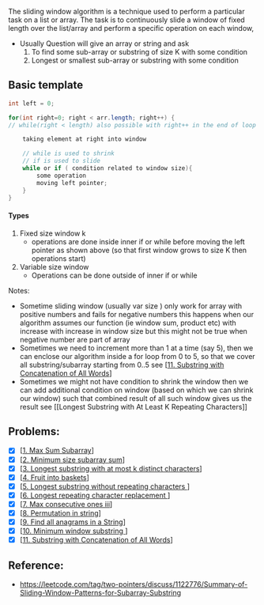 The sliding window algorithm is a technique used to perform a particular task on a list or array. The task is to continuously slide a window of fixed length over the list/array and perform a specific operation on each window, 
- Usually Question will give an array or string and ask 
	1. To find some sub-array or substring of size K with some condition
	2. Longest or smallest sub-array or substring with some condition


## Basic template 
```java
int left = 0;

for(int right=0; right < arr.length; right++) {
// while(right < length) also possible with right++ in the end of loop

	taking element at right into window

	// while is used to shrink
	// if is used to slide
	while or if ( condition related to window size){
		some operation
		moving left pointer;
	}
}

```

#### Types
1. Fixed size window k
	- operations are done inside inner if or while before moving the left pointer as shown above (so that first window grows to size K then operations start)
2. Variable size window 
	- Operations can be done outside of inner if or while 

Notes:

- Sometime sliding window (usually var size ) only work for array with positive numbers and fails for negative numbers this happens when our algorithm assumes our function (ie window sum, product etc) with increase with increase in window size but this might not be true when negative number are part of array
- Sometimes we need to increment more than 1 at a time (say 5), then we can enclose our algorithm inside a for loop from 0 to 5, so that we cover all substring/subarray starting from 0..5 see [[11. Substring with Concatenation of All Words]]
- Sometimes we might not have condition to shrink the window then we can add additional condition on window (based on which we can shrink our window) such that combined result of all such window gives us the result see [[Longest Substring with At Least K Repeating Characters]]

## Problems: 

- [x] [[1. Max Sum Subarray]]
- [x] [[2. Minimum size subarray sum]]
- [x] [[3. Longest substring with at most k distinct characters]]
- [x] [[4. Fruit into baskets]]
- [x] [[5. Longest substring without repeating characters ]]
- [x] [[6. Longest repeating character replacement ]]
- [x] [[7. Max consecutive ones iii]]
- [x] [[8. Permutation in string]]
- [x] [[9. Find all anagrams in a String]]
- [x] [[10. Minimum window substring ]]
- [x] [[11. Substring with Concatenation of All Words]]

## Reference:
- https://leetcode.com/tag/two-pointers/discuss/1122776/Summary-of-Sliding-Window-Patterns-for-Subarray-Substring

[1. Max Sum Subarray]:Problems/1.%20Max%20Sum%20Subarray
[2. Minimum size subarray sum]:Problems/2.%20Minimum%20size%20subarray%20sum
[3. Longest substring with at most k distinct characters]:Problems/3.%20Longest%20substring%20with%20at%20most%20k%20distinct%20characters
[4. Fruit into baskets]:Problems/4.%20Fruit%20into%20baskets
[5. Longest substring without repeating characters ]:Problems/5.%20Longest%20substring%20without%20repeating%20characters
[6. Longest repeating character replacement ]:Problems/6.%20Longest%20repeating%20character%20replacement
[7. Max consecutive ones iii]:Problems/7.%20Max%20consecutive%20ones%20iii
[8. Permutation in string]:Problems/8.%20Permutation%20in%20string
[9. Find all anagrams in a String]:Problems/9.%20Find%20all%20anagrams%20in%20a%20String
[10. Minimum window substring ]:Problems/10.%20Minimum%20window%20substring
[11. Substring with Concatenation of All Words]:Problems/11.%20Substring%20with%20Concatenation%20of%20All%20Words